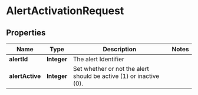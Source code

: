 

# AlertActivationRequest


## Properties

| Name | Type | Description | Notes |
|------------ | ------------- | ------------- | -------------|
|**alertId** | **Integer** | The alert Identifier |  |
|**alertActive** | **Integer** | Set whether or not the alert should be active (1) or inactive (0). |  |



